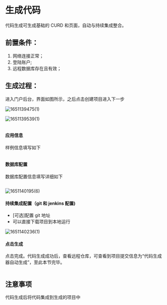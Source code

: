 # 生成代码

代码生成可生成基础的 CURD 和页面，自动与持续集成整合。

## 前置条件：

1. 网络连接正常；
2. 登陆账户;
3. 远程数据库存在且有效；

## 生成过程：

进入门户后台，界面如图所示，之后点击创建项目进入下一步

![1651139475(1)](https://user-images.githubusercontent.com/14259143/165727025-68c4da4a-3cdd-4aff-b1f3-b9257f83901c.png)



![1651139539(1)](https://user-images.githubusercontent.com/14259143/165726993-11f6371a-eae4-4121-a857-281319e3f372.png)

<img :src="$withBase('/technique/example_01.jpg')">

#### 应用信息

样例信息填写如下

<img :src="$withBase('/technique/example_02.png')">

#### 数据库配置

数据库配置信息填写详细如下

<img :src="$withBase('/technique/example_03.png')">

![1651140195(6)](https://user-images.githubusercontent.com/14259143/165728970-284d932d-932b-49f3-96ab-cebae17f7592.png)


#### 持续集成配置（git 和 jenkins 配置)

- [可选]配置 git 地址
- 可以直接下载项目到本地运行

![1651140236(1)](https://user-images.githubusercontent.com/14259143/165729126-39002a1d-aace-436d-9ec6-e0e70528a966.png)



#### 点击生成

点击完成。代码生成成功后，查看远程仓库，可查看到项目提交信息为“代码生成器自动生成”，至此本节完毕。

<img :src="$withBase('/technique/example_05.png')">

## 注意事项


代码生成后将代码集成到生成的项目中
